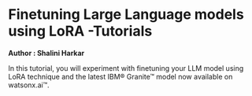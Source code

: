 # Finetuning Large Language models using LoRA -Tutorials
**Author : Shalini Harkar**

In this tutorial, you will experiment with finetuning your LLM model using LoRA technique and the latest IBM® Granite™ model now available on watsonx.ai™. 
